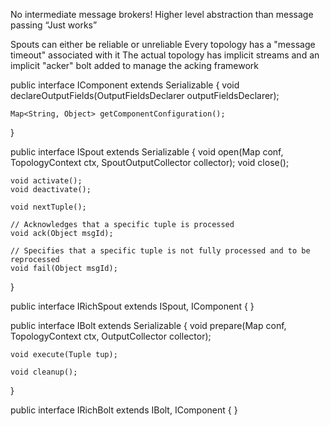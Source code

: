 No intermediate message brokers!
Higher level abstraction than message passing
“Just works”

Spouts can either be reliable or unreliable
Every topology has a "message timeout" associated with it
The actual topology has implicit streams and an implicit "acker" bolt added to manage the acking framework 

public interface IComponent extends Serializable {
    void declareOutputFields(OutputFieldsDeclarer outputFieldsDeclarer);

    Map<String, Object> getComponentConfiguration();
}

public interface ISpout extends Serializable {
    void open(Map conf, TopologyContext ctx, SpoutOutputCollector collector);
    void close();

    void activate();
    void deactivate();

    void nextTuple();

    // Acknowledges that a specific tuple is processed
    void ack(Object msgId);

    // Specifies that a specific tuple is not fully processed and to be reprocessed
    void fail(Object msgId);
}

public interface IRichSpout extends ISpout, IComponent {
}

public interface IBolt extends Serializable {
    void prepare(Map conf, TopologyContext ctx, OutputCollector collector);

    void execute(Tuple tup);

    void cleanup();
}

public interface IRichBolt extends IBolt, IComponent {
}
